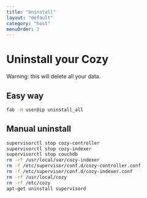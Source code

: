 ```yaml
---
title: "Uninstall"
layout: "default"
category: "host"
menuOrder: 2
---
```


# Uninstall your Cozy
Warning: this will delete all your data.

## Easy way 

```bash
fab -H user@ip uninstall_all
```
   
## Manual uninstall

```bash
supervisorctl stop cozy-controller
supervisorctl stop cozy-indexer
supervisorctl stop couchdb
rm -rf /usr/local/var/cozy-indexer
rm -f /etc/supervisor/conf.d/cozy-controller.conf
rm -f /etc/supervisor/conf.d/cozy-indexer.conf
rm -rf /usr/local/cozy
rm -rf /etc/cozy
apt-get uninstall supervisord
```
